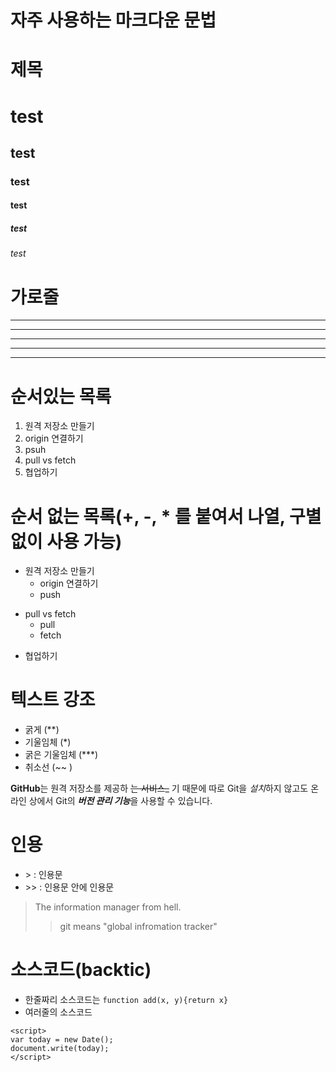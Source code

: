 # 자주 사용하는 마크다운 문법

# 제목
# test
## test
### test
#### test
##### test
###### test

# 가로줄
---
----
***
*****
* * *

# 순서있는 목록
1. 원격 저장소 만들기
2. origin 연결하기
3. psuh
4. pull vs fetch
5. 협업하기

# 순서 없는 목록(+, -, * 를 붙여서 나열, 구별없이 사용 가능)
- 원격 저장소 만들기
  - origin 연결하기
  - push
+ pull vs fetch
  * pull
  * fetch
-  협업하기

# 텍스트 강조
- 굵게 (**)
- 기울임체 (*)
- 굵은 기울임체 (***)
- 취소선 (~~ )

**GitHub**는 원격 저장소를 제공하 ~~는 서비스_~~ 기 때문에 따로 Git을 *설치*하지 않고도 온라인 상에서 Git의 ***버전 관리 기능***을 사용할 수 있습니다.

# 인용
- &gt; : 인용문
- &gt;&gt; : 인용문 안에 인용문

> The information manager from hell.
>> git means "global infromation tracker"

# 소스코드(backtic)
- 한줄짜리 소스코드는 `function add(x, y){return x}`
- 여러줄의 소스코드
```
<script>
var today = new Date();
document.write(today);
</script>
```
